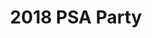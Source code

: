 ---
title: 2018 PSA Party
eleventyNavigation:
  key: 2018 PSA Party
  order:
  parent: PSA Party
layout: gallery.njk
permalink: "oldtimer/psa_party/2018/index.html"
meta_desc: "Photos from the 2018 PSA Party, held in San Diego, CA"
url: "https://www.psa-history.org/oldtimer/psa_party/2018/index.html"
collectionName: "2018-psa-party"
tags: "psa-party"
---